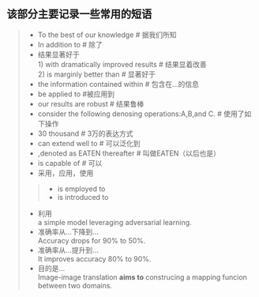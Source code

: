 ## 该部分主要记录一些常用的短语

>*  To the best of our knowledge   # 据我们所知  
>*  In addition to  # 除了  
>*  结果显著好于  
    1) with dramatically improved results # 结果显着改善  
    2)  is marginly better than # 显著好于  
>*  the information contained within  # 包含在...的信息  
>*  be applied to  #被应用到  
>*  our results are robust # 结果鲁棒  
>*  consider the following denosing operations:A,B,and C. # 使用了如下操作  
>*  30 thousand # 3万的表达方式  
>*  can extend well to # 可以泛化到  
>*  ,denoted as EATEN thereafter # 叫做EATEN（以后也是）  
>*  is capable of # 可以   
>* 采用，应用，使用   
   >>* is employed to   
   >>* is introduced to   
>*  利用   
    a simple model leveraging adversarial learning.   
>*  准确率从...下降到...   
    Accuracy drops for 90% to 50%.   
>*  准确率从...提升到...   
    It improves accuracy 80% to 90%.   
>*   目的是...   
    Image-image translation **aims to** construcing a mapping funcion between two domains.  
